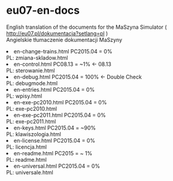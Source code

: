 # eu07-en-docs
English translation of the documents for the MaSzyna Simulator ( http://eu07.pl/dokumentacja?setlang=pl ) <br>
Angielskie tłumaczenie dokumentacji MaSzyny 

<li> en-change-trains.html PC2015.04 = 0%
<br> PL: zmiana-skladow.html <br>
<li> en-control.html PC08.13 = ~1%   <- 08.13
<br> PL: sterowanie.html <br>
<li> en-debug.html PC2015.04 = 100%  <- Double Check
<br> PL: debugmode.html <br>
<li> en-entries.html PC2015.04 = 0%
<br> PL: wpisy.html <br>
<li> en-exe-pc2010.html PC2015.04 = 0%
<br> PL: exe-pc2010.html <br>
<li> en-exe-pc2011.html PC2015.04 = 0%
<br> PL: exe-pc2011.html <br>
<li> en-keys.html PC2015.04 = ~90%
<br> PL: klawiszologia.html <br>
<li> en-license.html PC2015.04 = 0%
<br> PL: licencja.html <br>
<li> en-readme.html PC2015 = ~ 1%
<br> PL: readme.html <br>
<li> en-universal.html PC2015.04 = 0%
<br> PL: universale.html <br>
